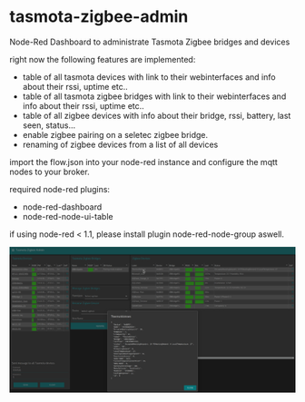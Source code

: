 # tasmota-zigbee-admin
Node-Red Dashboard to administrate Tasmota Zigbee bridges and devices

right now the following features are implemented: 

*  table of all tasmota devices with link to their webinterfaces and info about their rssi, uptime etc..
*  table of all tasmota zigbee bridges with link to their webinterfaces and info about their rssi, uptime etc..
*  table of all zigbee devices with info about their bridge, rssi, battery, last seen, status...
*  enable zigbee pairing on a seletec zigbee bridge.
*  renaming of zigbee devices from a list of all devices

import the flow.json into your node-red instance and configure the mqtt nodes to your broker.

required node-red plugins: 
  * node-red-dashboard
  * node-red-node-ui-table
  
  if using node-red < 1.1, please install plugin node-red-node-group aswell.

![Alt text](Tasmota_Zigbee_Admin_new.png?raw=true "Screenshot")
